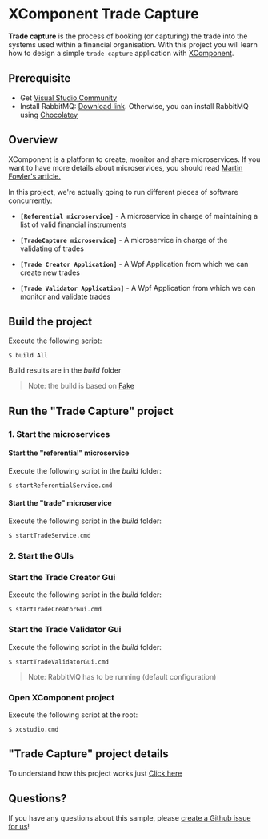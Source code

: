 # XComponent Trade Capture


**Trade capture** is the process of booking (or capturing) the trade into the systems used within a financial organisation.
With this project you will learn how to design a simple `trade capture` application with [XComponent](http://www.xcomponent.com).

## Prerequisite

* Get [Visual Studio Community](https://www.visualstudio.com/en-us/products/visual-studio-community-vs.aspx)
* Install RabbitMQ: [Download link](http://www.rabbitmq.com/download.html). Otherwise, you can install RabbitMQ using [Chocolatey](https://chocolatey.org/packages/rabbitmq)

## Overview

XComponent is a platform to create, monitor and share microservices.
If you want to have more details about microservices, you should read [Martin Fowler's article.](http://martinfowler.com/articles/microservices.html)

In this project, we're actually going to run different pieces of software concurrently:

* **`[Referential microservice]`** - A microservice in charge of maintaining a list of valid financial instruments
* **`[TradeCapture microservice]`** - A microservice in charge of the validating of trades

* **`[Trade Creator Application]`** - A Wpf Application from which we can create new trades
* **`[Trade Validator Application]`** - A Wpf Application from which we can monitor and validate trades


## Build the project

Execute the following script:
```
$ build All
```
Build results are in the *build* folder

> Note: the build is based on [Fake](http://fsharp.github.io/FAKE/)

## Run the "Trade Capture" project

### 1. Start the microservices
#### Start the "referential" microservice

Execute the following script in the *build* folder:
```
$ startReferentialService.cmd
```

#### Start the "trade" microservice

Execute the following script in the *build* folder:
```
$ startTradeService.cmd
```

### 2. Start the GUIs

### Start the Trade Creator Gui

Execute the following script in the *build* folder:
```
$ startTradeCreatorGui.cmd
```

### Start the Trade Validator Gui

Execute the following script in the *build* folder:
```
$ startTradeValidatorGui.cmd
```

> Note: RabbitMQ has to be running (default configuration)

### Open XComponent project

Execute the following script at the root:
```
$ xcstudio.cmd
```

## "Trade Capture" project details

To understand how this project works just [Click here](documentation/README.md)

## Questions?

If you have any questions about this sample, please [create a Github issue for us](https://github.com/xcomponent/xcomponent/issues)!